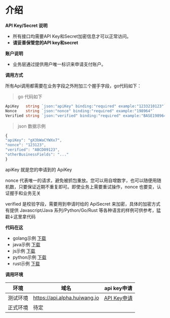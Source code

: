# 介绍

**API Key/Secret 说明**

- 所有接口均需要API Key和Secret加密信息才可以正常访问。
- **请妥善保管您的API key和secret**

**账户说明**

- 业务层通过提供用户唯一标识来申请支付账户。

**调用方式**

所有Api调用都需要在业务字段之外附加三个握手字段，go代码如下：

> go 代码如下

```go
ApiKey   string `json:"apiKey" binding:"required" example:"1233210123"`
Nonce    string `json:"nonce" binding:"required" example:"198964"`
Verified string `json:"verified" binding:"required" example:"BASE198964"`
```

> json 数据示例

```javascript
{
"apiKey": "gX3bWaCYWXx7",
"nonce": "123123",
"verified": "ABCD09123",
"otherBusinessFields": "..."
}
```

apiKey 就是您的申请到的 ApiKey

nonce 代表唯一的请求，避免被抓包重放。您可以用自增数字，也可以随便用随机数，只要保证近期不重复即可。即使业务上需要重试操作，nonce 也要变，认证握手和业务无关

verified 是校验字段，需要用到申请时给的 ApiSecret 来加密，具体的加密方式有提供 Javascript/Java 系列/Python/Go/Rust 等各种语言的样例可供参考，猛戳↓这里拿代码

**代码在这**

- golang示例 [下载](https://hwwallet.s3.ap-northeast-1.amazonaws.com/v1/api_demo/demo_go.zip)
- java示例 [下载](https://hwwallet.s3.ap-northeast-1.amazonaws.com/v1/api_demo/demo_jvm.zip)
- js示例 [下载](https://hwwallet.s3.ap-northeast-1.amazonaws.com/v1/api_demo/demo_js.zip)
- python示例 [下载](https://hwwallet.s3.ap-northeast-1.amazonaws.com/v1/api_demo/demo_py.zip)
- rust示例 [下载](https://hwwallet.s3.ap-northeast-1.amazonaws.com/v1/api_demo/demo_rs.zip)

**调用环境**

| **环境**      | **域名** | **api key申请** |
|-------------|--------|---------------|
| 测试环境 | https://api.alpha.huiwang.io   | [API Key申请](https://t.me/+1VFnuoY1dfs0ZWRl) |
| 正式环境   | 待定   |               |
